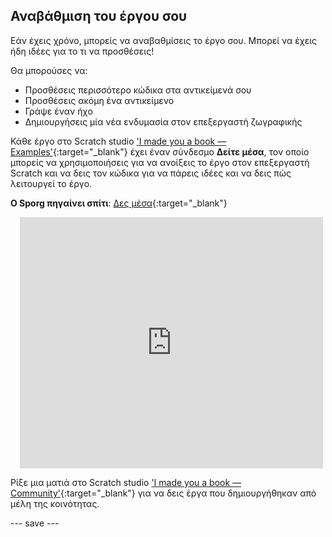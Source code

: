 ## Αναβάθμιση του έργου σου

Εάν έχεις χρόνο, μπορείς να αναβαθμίσεις το έργο σου. Μπορεί να έχεις ήδη ιδέες για το τι να προσθέσεις!

Θα μπορούσες να:
- Προσθέσεις περισσότερο κώδικα στα αντικείμενά σου
- Προσθέσεις ακόμη ένα αντικείμενο
- Γράψε έναν ήχο
- Δημιουργήσεις μία νέα ενδυμασία στον επεξεργαστή ζωγραφικής

Κάθε έργο στο Scratch studio ['I made you a book — Examples'](https://scratch.mit.edu/studios/29082370){:target="_blank"} έχει έναν σύνδεσμο **Δείτε μέσα**, τον οποίο μπορείς να χρησιμοποιήσεις για να ανοίξεις το έργο στον επεξεργαστή Scratch και να δεις τον κώδικα για να πάρεις ιδέες και να δεις πώς λειτουργεί το έργο.

**Ο Sporg πηγαίνει σπίτι**: [Δες μέσα](https://scratch.mit.edu/projects/599654764/editor){:target="_blank"}
<div class="scratch-preview" style="margin-left: 15px;">
  <iframe allowtransparency="true" width="485" height="402" src="https://scratch.mit.edu/projects/embed/599654764/?autostart=false" frameborder="0"></iframe>
</div>

Ρίξε μια ματιά στο Scratch studio ['I made you a book — Community'](https://scratch.mit.edu/studios/29092393/){:target="_blank"} για να δεις έργα που δημιουργήθηκαν από μέλη της κοινότητας.

--- save ---

